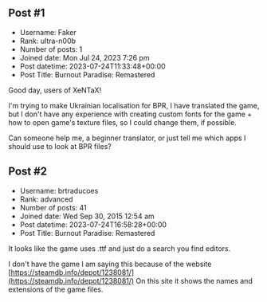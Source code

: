 ## Post #1
- Username: Faker
- Rank: ultra-n00b
- Number of posts: 1
- Joined date: Mon Jul 24, 2023 7:26 pm
- Post datetime: 2023-07-24T11:33:48+00:00
- Post Title: Burnout Paradise: Remastered

Good day, users of XeNTaX!

I'm trying to make Ukrainian localisation for BPR, I have translated the game, but I don't have any experience with creating custom fonts for the game + how to open game's texture files, so I could change them, if possible.

Can someone help me, a beginner translator, or just tell me which apps I should use to look at BPR files?
## Post #2
- Username: brtraducoes
- Rank: advanced
- Number of posts: 41
- Joined date: Wed Sep 30, 2015 12:54 am
- Post datetime: 2023-07-24T16:58:28+00:00
- Post Title: Burnout Paradise: Remastered

It looks like the game uses .ttf and just do a search you find editors.

I don't have the game I am saying this because of the website
[https://steamdb.info/depot/1238081/](https://steamdb.info/depot/1238081/)
On this site it shows the names and extensions of the game files.
